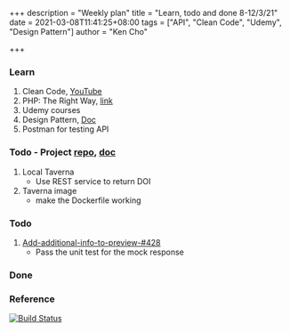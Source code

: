 +++
description = "Weekly plan"
title = "Learn, todo and done 8-12/3/21"
date = 2021-03-08T11:41:25+08:00
tags = ["API", "Clean Code", "Udemy", "Design Pattern"]
author = "Ken Cho"

+++  
### Learn
1. Clean Code, [YouTube](https://www.youtube.com/watch?v=7EmboKQH8lM)
2. PHP: The Right Way, [link](https://phptherightway.com/)
3. Udemy courses
4. Design Pattern, [Doc](https://designpatternsphp.readthedocs.io/en/latest/README.html)
5. Postman for testing API

### Todo - Project [repo](https://github.com/kencho51/mint_doi), [doc](https://docs.google.com/document/d/1CopK9e9QclOd91WRN1LREEBefMDb5cWoHiElj3IfKLc/edit#)
1. Local Taverna  
    - Use REST service to return DOI  
2. Taverna image  
    - make the Dockerfile working

### Todo
1. [Add-additional-info-to-preview-#428](https://github.com/gigascience/gigadb-website/pull/550)  
    - Pass the unit test for the mock response  

### Done


### Reference


[![Build Status](https://travis-ci.com/kencho51/gigathing.svg?branch=master)](https://travis-ci.com/kencho51/gigathing)


